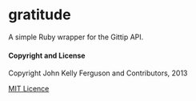 gratitude
=========

A simple Ruby wrapper for the Gittip API.

#### Copyright and License

Copyright John Kelly Ferguson and Contributors, 2013

[MIT Licence](LICENSE.txt)
